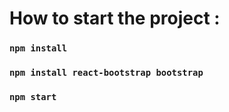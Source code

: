 # How to start the project :

### `npm install`
### `npm install react-bootstrap bootstrap`
### `npm start`